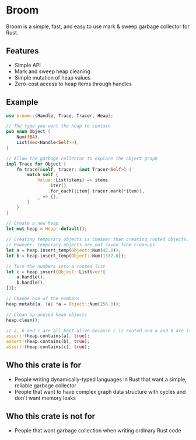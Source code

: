 # Broom

Broom is a simple, fast, and easy to use mark & sweep garbage collector for Rust.

## Features

- Simple API
- Mark and sweep heap cleaning
- Simple mutation of heap values
- Zero-cost access to heap items through handles

## Example

```rust
use broom::{Handle, Trace, Tracer, Heap};

// The type you want the heap to contain
pub enum Object {
    Num(f64),
    List(Vec<Handle<Self>>),
}

// Allow the garbage collector to explore the object graph
impl Trace for Object {
    fn trace(&self, tracer: &mut Tracer<Self>) {
        match self {
            Value::List(items) => items
                .iter()
                .for_each(|item| tracer.mark(*item)),
            _ => {},
        }
    }
}

// Create a new heap
let mut heap = Heap::default();

// Creating temporary objects is cheaper than creating rooted objects.
// However, temporary objects are not saved from cleanups.
let a = heap.insert_temp(Object::Num(42.0));
let b = heap.insert_temp(Object::Num(1337.0));

// Turn the numbers into a rooted list
let c = heap.insert(Object::List(vec![
    a.handle(),
    b.handle(),
]));

// Change one of the numbers
heap.mutate(a, |a| *a = Object::Num(256.0));

// Clean up unused heap objects
heap.clean();

// a, b and c are all kept alive because c is rooted and a and b are its children
assert!(heap.contains(a), true);
assert!(heap.contains(b), true);
assert!(heap.contains(c), true);
```

## Who this crate is for

- People writing dynamically-typed languages in Rust that want a simple, reliable garbage collector
- People that want to have complex graph data structure with cycles and don't want memory leaks

## Who this crate is not for

- People that want garbage collection when writing ordinary Rust code
